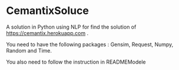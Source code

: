 # CemantixSoluce
A solution in Python using NLP for find the solution of https://cemantix.herokuapp.com .

You need to have the following packages : Gensim, Request, Numpy, Random and Time.

You also need to follow the instruction in READMEModele

